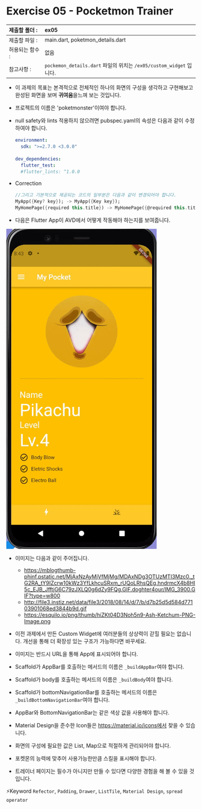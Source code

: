 # Exercise 05 - Pocketmon Trainer

| 제출할 폴더 :   | ex05                                                         |
| :-------------- | :----------------------------------------------------------- |
| 제출할 파일 :   | main.dart, poketmon_details.dart                             |
| 허용되는 함수 : | 없음                                                         |
| 참고사항 :      | `pockemon_details.dart` 파일의 위치는 `/ex05/custom_widget` 입니다. |

- 이 과제의 목표는 본격적으로 전체적인 하나의 화면의 구성을 생각하고 구현해보고 완성된 화면을 보며 **귀여움**을느껴 보는 것입니다.

- 프로젝트의 이름은 'poketmonster'이여야 합니다.

- null safety와 lints 적용하지 않으려면 pubspec.yaml의 속성은 다음과 같이 수정하여야 합니다.

  ```yaml
  environment:
    sdk: ">=2.7.0 <3.0.0"
  
  dev_dependencies:
    flutter_test:
  	#flutter_lints: ^1.0.0
  ```

- Correction

  ```dart
  //그리고 기본적으로 제공되는 코드의 일부분은 다음과 같이 변경되어야 합니다.
  MyApp({Key? key}); -> MyApp({Key key});
  MyHomePage({required this.title}) -> MyHomePage({@required this.title})
  ```

- 다음은 Flutter App이 AVD에서 어떻게 작동해야 하는지를 보여줍니다.  
<img  align="center" src="../../.src/day00_ex05_00.gif">  



  - 이미지는 다음과 같이 주어집니다.

    - https://mblogthumb-phinf.pstatic.net/MjAxNzAyMjVfMjMg/MDAxNDg3OTUzMTI3Mzc0._tG2RA_tY9IZcrw10kWz3YfLkhcuSRxm_rUQoLRhsQEg.hndrmcX4b8HI5c_EJB_JfftjG6C79zJXLQ0g6dZy9FQg.GIF.doghter4our/IMG_3900.GIF?type=w800
    - http://file3.instiz.net/data/file3/2018/08/14/d/7/b/d7b25d5d584d77103901068ed3844b9d.gif
    - https://esquilo.io/png/thumb/hiZKt04D3Noh5n9-Ash-Ketchum-PNG-Image.png

- 이전 과제에서 만든 Custom Widget에 여러분들의 상상력이 갇힐 필요는 없습니다. 개선을 통해 더 확장성 있는 구조가 가능하다면 바꾸세요.

- 이미지는 반드시 URL을 통해 App에 표시되어야 합니다.

- Scaffold가 AppBar를 호출하는 메서드의 이름은 `_buildAppBar`여야 합니다.

- Scaffold가 body를 호출하는 메서드의 이름은 `_buildBody`여야 합니다.

- Scaffold가 bottomNavigationBar를 호출하는 메서드의 이름은 `_buildBottomNavigationBar`여야 합니다.

- AppBar와 BottomNavigationBar는 같은 색상 값을 사용해야 합니다.

- Material Design을 준수한 Icon들은 https://material.io/icons에서 찾을 수 있습니다.

- 화면의 구성에 필요한 값은 List, Map으로 적절하게 관리되어야 합니다.

- 포켓몬의 능력에 맞추어 사용가능한만큼 스킬을 표시해야 합니다.

- 트레이너 페이지는 필수가 아니지만 만들 수 있다면 다양한 경험을 해 볼 수 있을 것입니다.



⚡️Keyword
`Refector`, `Padding`, `Drawer`, `ListTile`, `Material Design`, `spread operator`
